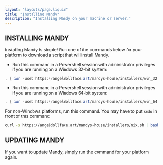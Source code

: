 ```yaml
---
layout: "layouts/page.liquid"
title: "Installing Mandy"
description: "Installing Mandy on your machine or server."
---
```


## INSTALLING MANDY

Installing Mandy is simple! Run one of the commands below for your platform to download a script that will install Mandy.

- Run this command in a Powershell session with administrator privileges if you are running on a Windows 32-bit system:

```Powershell
. { iwr -useb https://angeldollface.art/mandys-house/installers/win_32.ps1 } | iex; ./win_32.ps1
```

- Run this command in a Powershell session with administrator privileges if you are running on a Windows 64-bit system:

```Powershell
. { iwr -useb https://angeldollface.art/mandys-house/installers/win_64.ps1 } | iex; ./win_64.ps1
```

For non-Windows platforms, run this command. You may have to put `sudo` in front of this command:

```bash
curl -s https://angeldollface.art/mandys-house/installers/nix.sh | bash -s
```

## UPDATING MANDY

If you want to update Mandy, simply run the command for your platform again.